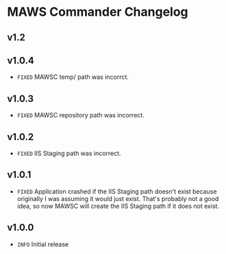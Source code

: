 # MAWS Commander Changelog

## v1.2

## v1.0.4
* `FIXED` MAWSC temp/ path was incorrct.

## v1.0.3
* `FIXED` MAWSC repository path was incorrect.

## v1.0.2
* `FIXED` IIS Staging path was incorrect.

## v1.0.1
* `FIXED` Application crashed if the IIS Staging path doesn't exist because originally I was assuming it would just exist. That's probably not a good idea, so now MAWSC will create the IIS Staging path if it does not exist.

## v1.0.0
* `INFO` Initial release
